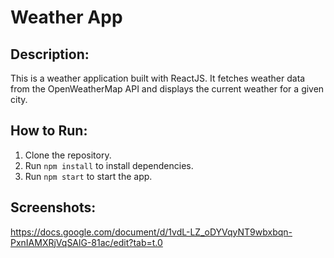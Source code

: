 # Weather App

## Description:
This is a weather application built with ReactJS. It fetches weather data from the OpenWeatherMap API and displays the current weather for a given city.

## How to Run:
1. Clone the repository.
2. Run `npm install` to install dependencies.
3. Run `npm start` to start the app.

## Screenshots:
https://docs.google.com/document/d/1vdL-LZ_oDYVqyNT9wbxbqn-PxnIAMXRjVqSAlG-81ac/edit?tab=t.0
